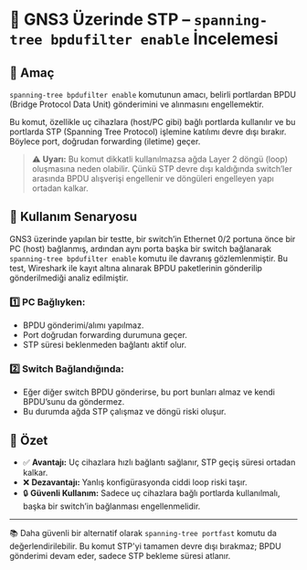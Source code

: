 # 🔌 GNS3 Üzerinde STP – `spanning-tree bpdufilter enable` İncelemesi

## 🎯 Amaç

`spanning-tree bpdufilter enable` komutunun amacı, belirli portlardan BPDU (Bridge Protocol Data Unit) gönderimini ve alınmasını engellemektir. 

Bu komut, özellikle uç cihazlara (host/PC gibi) bağlı portlarda kullanılır ve bu portlarda STP (Spanning Tree Protocol) işlemine katılımı devre dışı bırakır. Böylece port, doğrudan forwarding (iletime) geçer.

> ⚠️ **Uyarı:** Bu komut dikkatli kullanılmazsa ağda Layer 2 döngü (loop) oluşmasına neden olabilir. Çünkü STP devre dışı kaldığında switch’ler arasında BPDU alışverişi engellenir ve döngüleri engelleyen yapı ortadan kalkar.

## 📌 Kullanım Senaryosu

GNS3 üzerinde yapılan bir testte, bir switch’in Ethernet 0/2 portuna önce bir PC (host) bağlanmış, ardından aynı porta başka bir switch bağlanarak `spanning-tree bpdufilter enable` komutu ile davranış gözlemlenmiştir. Bu test, Wireshark ile kayıt altına alınarak BPDU paketlerinin gönderilip gönderilmediği analiz edilmiştir.

### 1️⃣ PC Bağlıyken:
- BPDU gönderimi/alımı yapılmaz.
- Port doğrudan forwarding durumuna geçer.
- STP süresi beklenmeden bağlantı aktif olur.

### 2️⃣ Switch Bağlandığında:
- Eğer diğer switch BPDU gönderirse, bu port bunları almaz ve kendi BPDU’sunu da göndermez.
- Bu durumda ağda STP çalışmaz ve döngü riski oluşur.

## 🧠 Özet

- ✅ **Avantajı:** Uç cihazlara hızlı bağlantı sağlanır, STP geçiş süresi ortadan kalkar.
- ❌ **Dezavantajı:** Yanlış konfigürasyonda ciddi loop riski taşır.
- 🔒 **Güvenli Kullanım:** Sadece uç cihazlara bağlı portlarda kullanılmalı, başka bir switch’in bağlanması engellenmelidir.

---

📚 Daha güvenli bir alternatif olarak `spanning-tree portfast` komutu da değerlendirilebilir. Bu komut STP'yi tamamen devre dışı bırakmaz; BPDU gönderimi devam eder, sadece STP bekleme süresi atlanır.